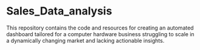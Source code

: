 # Sales_Data_analysis
This repository contains the code and resources for creating an automated dashboard tailored for a computer hardware business struggling to scale in a dynamically changing market and lacking actionable insights.

